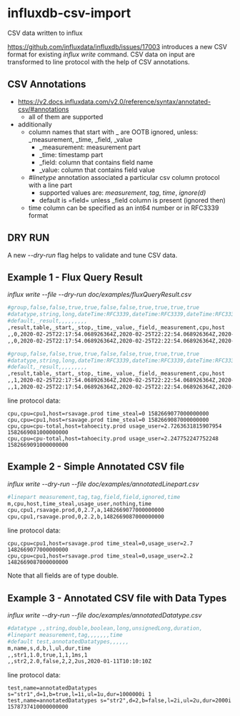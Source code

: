 # influxdb-csv-import
CSV data written to influx

https://github.com/influxdata/influxdb/issues/17003 introduces a new CSV format for existing _influx write_ command.  CSV data on input are transformed to line protocol with the help of CSV annotations.

## CSV Annotations

* https://v2.docs.influxdata.com/v2.0/reference/syntax/annotated-csv/#annotations
   * all of them are supported
* additionally
   * column names that start with _ are OOTB ignored, unless: _measurement, _time, _field, _value
      * _measurement:  measurement part
      * _time: timestamp part
      * _field: column that contains field name
      * _value: column that contains field value
   * *#linetype* annotation associated a particular csv column protocol with a line part
      * supported values are: _measurement_, _tag_, _time_, _ignore(d)_
      * default is =field= unless _field column is present (ignored then)
   * time column can be specified as an int64 number or in RFC3339 format

## DRY RUN
A new _--dry-run_ flag helps to validate and tune CSV data.

## Example 1 - Flux Query Result
*influx write --file --dry-run doc/examples/fluxQueryResult.csv*

```bash
#group,false,false,true,true,false,false,true,true,true,true
#datatype,string,long,dateTime:RFC3339,dateTime:RFC3339,dateTime:RFC3339,double,string,string,string,string
#default,_result,,,,,,,,,
,result,table,_start,_stop,_time,_value,_field,_measurement,cpu,host
,,0,2020-02-25T22:17:54.068926364Z,2020-02-25T22:22:54.068926364Z,2020-02-25T22:17:57Z,0,time_steal,cpu,cpu1,rsavage.prod
,,0,2020-02-25T22:17:54.068926364Z,2020-02-25T22:22:54.068926364Z,2020-02-25T22:18:07Z,0,time_steal,cpu,cpu1,rsavage.prod

#group,false,false,true,true,false,false,true,true,true,true
#datatype,string,long,dateTime:RFC3339,dateTime:RFC3339,dateTime:RFC3339,double,string,string,string,string
#default,_result,,,,,,,,,
,result,table,_start,_stop,_time,_value,_field,_measurement,cpu,host
,,1,2020-02-25T22:17:54.068926364Z,2020-02-25T22:22:54.068926364Z,2020-02-25T22:18:01Z,2.7263631815907954,usage_user,cpu,cpu-total,tahoecity.prod
,,1,2020-02-25T22:17:54.068926364Z,2020-02-25T22:22:54.068926364Z,2020-02-25T22:18:11Z,2.247752247752248,usage_user,cpu,cpu-total,tahoecity.prod
```
line protocol data:
```
cpu,cpu=cpu1,host=rsavage.prod time_steal=0 1582669077000000000
cpu,cpu=cpu1,host=rsavage.prod time_steal=0 1582669087000000000
cpu,cpu=cpu-total,host=tahoecity.prod usage_user=2.7263631815907954 1582669081000000000
cpu,cpu=cpu-total,host=tahoecity.prod usage_user=2.247752247752248 1582669091000000000
```
## Example 2 - Simple Annotated CSV file
*influx write --dry-run --file doc/examples/annotatedLinepart.csv*

```bash
#linepart measurement,tag,tag,field,field,ignored,time
m,cpu,host,time_steal,usage_user,nothing,time
cpu,cpu1,rsavage.prod,0,2.7,a,1482669077000000000
cpu,cpu1,rsavage.prod,0,2.2,b,1482669087000000000
```

line protocol data: 
```
cpu,cpu=cpu1,host=rsavage.prod time_steal=0,usage_user=2.7 1482669077000000000
cpu,cpu=cpu1,host=rsavage.prod time_steal=0,usage_user=2.2 1482669087000000000
```
Note that all fields are of type double.

## Example 3 - Annotated CSV file with Data Types
*influx write --dry-run --file doc/examples/annotatedDatatype.csv*

```bash
#datatype ,,string,double,boolean,long,unsignedLong,duration,
#linepart measurement,tag,,,,,,,time
#default test,annotatedDatatypes,,,,,,
m,name,s,d,b,l,ul,dur,time
,,str1,1.0,true,1,1,1ms,1
,,str2,2.0,false,2,2,2us,2020-01-11T10:10:10Z
```

line protocol data: 
```
test,name=annotatedDatatypes s="str1",d=1,b=true,l=1i,ul=1u,dur=1000000i 1
test,name=annotatedDatatypes s="str2",d=2,b=false,l=2i,ul=2u,dur=2000i 1578737410000000000
```
